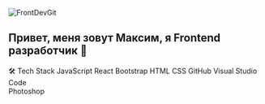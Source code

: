 ![FrontDevGit](https://github.com/user-attachments/assets/ceb0a908-1162-4354-8b24-f8a9bf048ff4)

## Привет, меня зовут Максим, я Frontend разработчик 👋

🛠  Tech Stack
JavaScript  React  Bootstrap
HTML  CSS  GitHub  Visual Studio Code  
Photoshop

<!--
**MaximBestInTheWorld/MaximBestInTheWorld** is a ✨ _special_ ✨ repository because its `README.md` (this file) appears on your GitHub profile.

Here are some ideas to get you started:

- 🔭 I’m currently working on ...
- 🌱 I’m currently learning ...
- 👯 I’m looking to collaborate on ...
- 🤔 I’m looking for help with ...
- 💬 Ask me about ...
- 📫 How to reach me: ...
- 😄 Pronouns: ...
- ⚡ Fun fact: ...
-->
